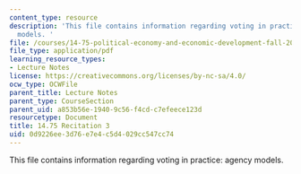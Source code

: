 ```yaml
---
content_type: resource
description: 'This file contains information regarding voting in practice: agency
  models. '
file: /courses/14-75-political-economy-and-economic-development-fall-2012/0d9226ee3d76e7e4c5d4029cc547cc74_MIT14_75F12_Recitation3.pdf
file_type: application/pdf
learning_resource_types:
- Lecture Notes
license: https://creativecommons.org/licenses/by-nc-sa/4.0/
ocw_type: OCWFile
parent_title: Lecture Notes
parent_type: CourseSection
parent_uid: a853b56e-1940-9c56-f4cd-c7efeece123d
resourcetype: Document
title: 14.75 Recitation 3
uid: 0d9226ee-3d76-e7e4-c5d4-029cc547cc74
---
```

This file contains information regarding voting in practice: agency models. 